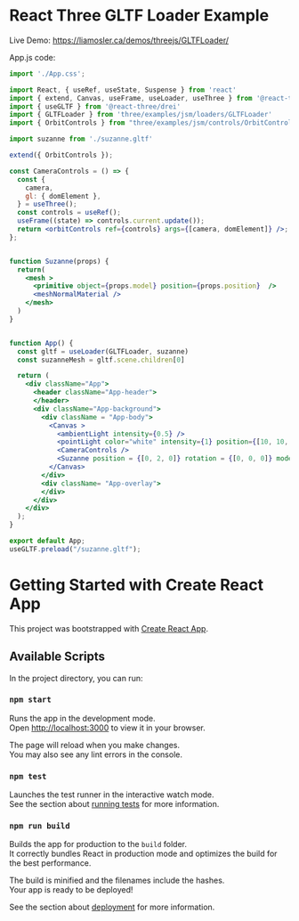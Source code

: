 # React Three GLTF Loader Example

Live Demo:
https://liamosler.ca/demos/threejs/GLTFLoader/

App.js code:
```jsx
import './App.css';

import React, { useRef, useState, Suspense } from 'react'
import { extend, Canvas, useFrame, useLoader, useThree } from '@react-three/fiber'
import { useGLTF } from '@react-three/drei'
import { GLTFLoader } from 'three/examples/jsm/loaders/GLTFLoader'
import { OrbitControls } from "three/examples/jsm/controls/OrbitControls";

import suzanne from './suzanne.gltf'

extend({ OrbitControls });

const CameraControls = () => {
  const {
    camera,
    gl: { domElement },
  } = useThree();
  const controls = useRef();
  useFrame((state) => controls.current.update());
  return <orbitControls ref={controls} args={[camera, domElement]} />;
};


function Suzanne(props) {
  return( 
    <mesh >
      <primitive object={props.model} position={props.position}  />
      <meshNormalMaterial />
    </mesh>
  )
}


function App() {
  const gltf = useLoader(GLTFLoader, suzanne)
  const suzanneMesh = gltf.scene.children[0]

  return (
    <div className="App">
      <header className="App-header">
      </header>
      <div className="App-background">
        <div className = "App-body">
          <Canvas >
            <ambientLight intensity={0.5} />
            <pointLight color="white" intensity={1} position={[10, 10, 10]} />
            <CameraControls />
            <Suzanne position = {[0, 2, 0]} rotation = {[0, 0, 0]} model = {suzanneMesh}/>
          </Canvas>
        </div>
        <div className= "App-overlay">
        </div>
      </div>
    </div>
  );
}

export default App;
useGLTF.preload("/suzanne.gltf");

```

# Getting Started with Create React App

This project was bootstrapped with [Create React App](https://github.com/facebook/create-react-app).

## Available Scripts

In the project directory, you can run:

### `npm start`

Runs the app in the development mode.\
Open [http://localhost:3000](http://localhost:3000) to view it in your browser.

The page will reload when you make changes.\
You may also see any lint errors in the console.

### `npm test`

Launches the test runner in the interactive watch mode.\
See the section about [running tests](https://facebook.github.io/create-react-app/docs/running-tests) for more information.

### `npm run build`

Builds the app for production to the `build` folder.\
It correctly bundles React in production mode and optimizes the build for the best performance.

The build is minified and the filenames include the hashes.\
Your app is ready to be deployed!

See the section about [deployment](https://facebook.github.io/create-react-app/docs/deployment) for more information.

